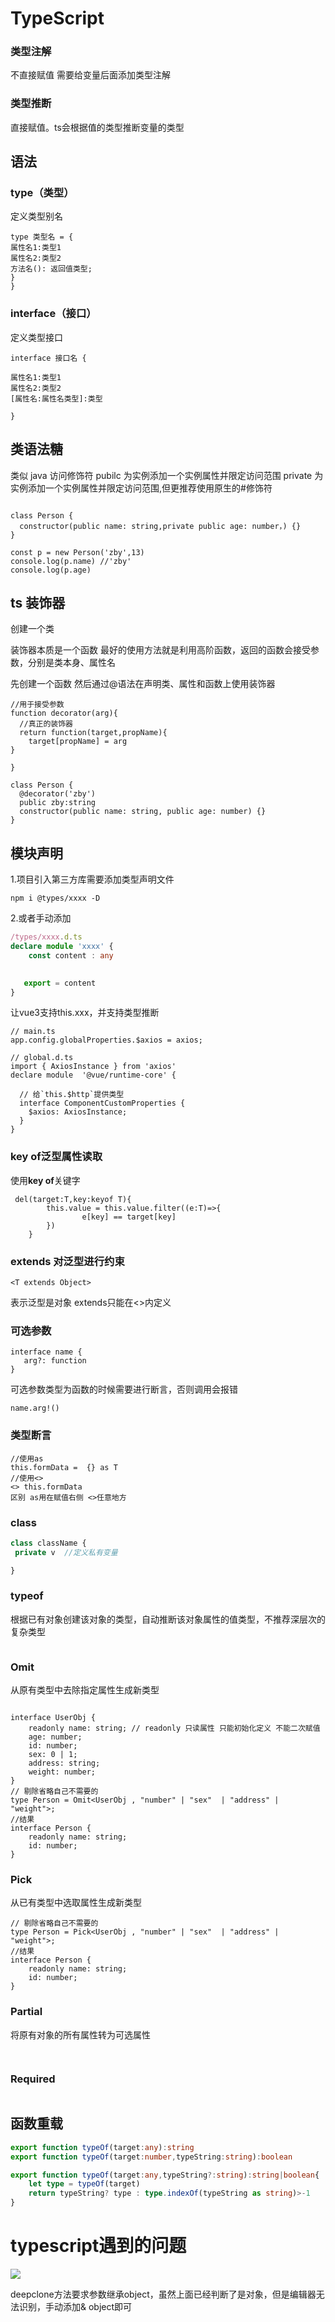 # TypeScript

### 类型注解

不直接赋值 需要给变量后面添加类型注解

### 类型推断

直接赋值。ts会根据值的类型推断变量的类型



## 语法

### type（类型）

定义类型别名

```
type 类型名 = {
属性名1:类型1
属性名2:类型2
方法名(): 返回值类型;
}
}
```



### interface（接口）

定义类型接口



```
interface 接口名 {

属性名1:类型1
属性名2:类型2
[属性名:属性名类型]:类型

}
```



## 类语法糖

类似 java 访问修饰符
pubilc 为实例添加一个实例属性并限定访问范围
private 为实例添加一个实例属性并限定访问范围,但更推荐使用原生的#修饰符

```

class Person {
  constructor(public name: string,private public age: number，) {}
}

const p = new Person('zby',13)
console.log(p.name) //'zby'
console.log(p.age)

```

## ts 装饰器

创建一个类

装饰器本质是一个函数
最好的使用方法就是利用高阶函数，返回的函数会接受参数，分别是类本身、属性名

先创建一个函数
然后通过@语法在声明类、属性和函数上使用装饰器

```
//用于接受参数
function decorator(arg){
  //真正的装饰器
  return function(target,propName){
    target[propName] = arg
}

}

class Person {
  @decorator('zby')
  public zby:string
  constructor(public name: string, public age: number) {}
}

```

## 模块声明

1.项目引入第三方库需要添加类型声明文件

```
npm i @types/xxxx -D
```

2.或者手动添加



```typescript
/types/xxxx.d.ts
declare module 'xxxx' {
    const content : any

    
   export = content
}
```



让vue3支持this.xxx，并支持类型推断

```
// main.ts
app.config.globalProperties.$axios = axios;
```



```
// global.d.ts
import { AxiosInstance } from 'axios'
declare module  '@vue/runtime-core' {
  
  // 给`this.$http`提供类型
  interface ComponentCustomProperties {
    $axios: AxiosInstance;
  }
}
```

### key of泛型属性读取

使用**key of**关键字

```
 del(target:T,key:keyof T){     
        this.value = this.value.filter((e:T)=>{
                e[key] == target[key]
        })
    }
```

### extends 对泛型进行约束

```
<T extends Object> 
```

表示泛型是对象  extends只能在<>内定义



### 可选参数  

```
interface name {
   arg?: function
}
```

可选参数类型为函数的时候需要进行断言，否则调用会报错	

```
name.arg!()
```

### 类型断言



```
//使用as
this.formData =  {} as T
//使用<>
<> this.formData
区别 as用在赋值右侧 <>任意地方
```



### class

```typescript
class className {
 private v  //定义私有变量

}
```



### typeof

根据已有对象创建该对象的类型，自动推断该对象属性的值类型，不推荐深层次的复杂类型

```

```

### Omit

从原有类型中去除指定属性生成新类型

```

interface UserObj {
    readonly name: string; // readonly 只读属性 只能初始化定义 不能二次赋值
    age: number;
    id: number;
    sex: 0 | 1;
    address: string;
    weight: number;
}
// 剔除省略自己不需要的
type Person = Omit<UserObj , "number" | "sex"  | "address" | "weight">;
//结果
interface Person {
    readonly name: string;
    id: number;
}
```

### Pick

从已有类型中选取属性生成新类型

```
// 剔除省略自己不需要的
type Person = Pick<UserObj , "number" | "sex"  | "address" | "weight">;
//结果
interface Person {
    readonly name: string;
    id: number;
}
```

### Partial

将原有对象的所有属性转为可选属性

```


```

### Required 



```

```



## 函数重载

```typescript
export function typeOf(target:any):string
export function typeOf(target:number,typeString:string):boolean

export function typeOf(target:any,typeString?:string):string|boolean{
    let type = typeOf(target)
    return typeString? type : type.indexOf(typeString as string)>-1
}
```





# typescript遇到的问题



![](C:\Users\byzha\Desktop\docs\myblog\docs\.vuepress\public\images\24.1.8-0.png)

deepclone方法要求参数继承object，虽然上面已经判断了是对象，但是编辑器无法识别，手动添加& object即可

